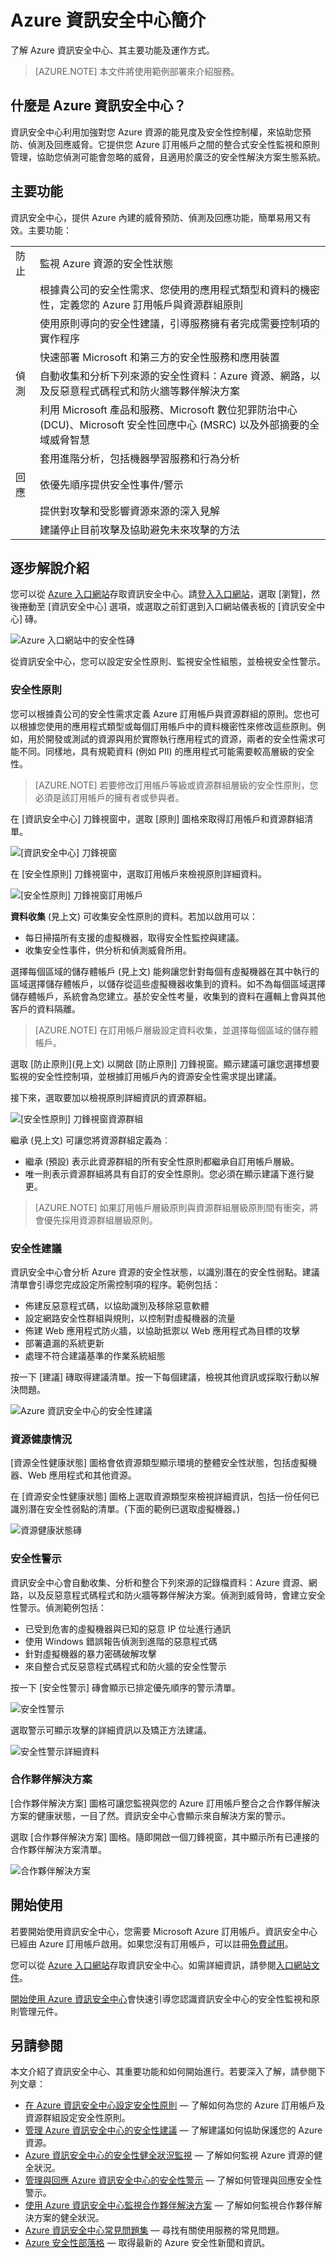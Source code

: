 <properties
   pageTitle="Azure 資訊安全中心簡介 | Microsoft Azure"
   description="了解 Azure 資訊安全中心、其主要功能及運作方式。"
   services="security-center"
   documentationCenter="na"
   authors="TerryLanfear"
   manager="MBaldwin"
   editor=""/>

<tags
   ms.service="security-center"
   ms.devlang="na"
   ms.topic="article"
   ms.tgt_pltfrm="na"
   ms.workload="na"
   ms.date="07/21/2016"
   ms.author="terrylan"/>

# Azure 資訊安全中心簡介

了解 Azure 資訊安全中心、其主要功能及運作方式。

> [AZURE.NOTE] 本文件將使用範例部署來介紹服務。

## 什麼是 Azure 資訊安全中心？
 資訊安全中心利用加強對您 Azure 資源的能見度及安全性控制權，來協助您預防、偵測及回應威脅。它提供您 Azure 訂用帳戶之間的整合式安全性監視和原則管理，協助您偵測可能會忽略的威脅，且適用於廣泛的安全性解決方案生態系統。

##	主要功能
 資訊安全中心，提供 Azure 內建的威脅預防、偵測及回應功能，簡單易用又有效。主要功能：

| | |
|----- |-----|
| 防止 | 監視 Azure 資源的安全性狀態 |
| | 根據貴公司的安全性需求、您使用的應用程式類型和資料的機密性，定義您的 Azure 訂用帳戶與資源群組原則 |
| | 使用原則導向的安全性建議，引導服務擁有者完成需要控制項的實作程序 |
| | 快速部署 Microsoft 和第三方的安全性服務和應用裝置 |
| 偵測 |自動收集和分析下列來源的安全性資料：Azure 資源、網路，以及反惡意程式碼程式和防火牆等夥伴解決方案 |
| | 利用 Microsoft 產品和服務、Microsoft 數位犯罪防治中心 (DCU)、Microsoft 安全性回應中心 (MSRC) 以及外部摘要的全域威脅智慧 |
| | 套用進階分析，包括機器學習服務和行為分析 |
| 回應 | 依優先順序提供安全性事件/警示 |
| | 提供對攻擊和受影響資源來源的深入見解 |
| | 建議停止目前攻擊及協助避免未來攻擊的方法 |

## 逐步解說介紹
 您可以從 [Azure 入口網站](https://azure.microsoft.com/features/azure-portal/)存取資訊安全中心。請[登入入口網站](https://portal.azure.com)，選取 [瀏覽]，然後捲動至 [資訊安全中心] 選項，或選取之前釘選到入口網站儀表板的 [資訊安全中心] 磚。

![Azure 入口網站中的安全性磚][1]

從資訊安全中心，您可以設定安全性原則、監視安全性組態，並檢視安全性警示。

### 安全性原則

您可以根據貴公司的安全性需求定義 Azure 訂用帳戶與資源群組的原則。您也可以根據您使用的應用程式類型或每個訂用帳戶中的資料機密性來修改這些原則。例如，用於開發或測試的資源與用於實際執行應用程式的資源，兩者的安全性需求可能不同。同樣地，具有規範資料 (例如 PII) 的應用程式可能需要較高層級的安全性。

> [AZURE.NOTE] 若要修改訂用帳戶等級或資源群組層級的安全性原則，您必須是該訂用帳戶的擁有者或參與者。

在 [資訊安全中心] 刀鋒視窗中，選取 [原則] 圖格來取得訂用帳戶和資源群組清單。

![[資訊安全中心] 刀鋒視窗][2]

在 [安全性原則] 刀鋒視窗中，選取訂用帳戶來檢視原則詳細資料。

![[安全性原則] 刀鋒視窗訂用帳戶][3]

**資料收集** (見上文) 可收集安全性原則的資料。若加以啟用可以：

- 每日掃描所有支援的虛擬機器，取得安全性監控與建議。
- 收集安全性事件，供分析和偵測威脅所用。

選擇每個區域的儲存體帳戶 (見上文) 能夠讓您針對每個有虛擬機器在其中執行的區域選擇儲存體帳戶，以儲存從這些虛擬機器收集到的資料。如不為每個區域選擇儲存體帳戶，系統會為您建立。基於安全性考量，收集到的資料在邏輯上會與其他客戶的資料隔離。

> [AZURE.NOTE] 在訂用帳戶層級設定資料收集，並選擇每個區域的儲存體帳戶。

選取 [防止原則]\(見上文) 以開啟 [防止原則] 刀鋒視窗。顯示建議可讓您選擇想要監視的安全性控制項，並根據訂用帳戶內的資源安全性需求提出建議。

接下來，選取要加以檢視原則詳細資訊的資源群組。

![[安全性原則] 刀鋒視窗資源群組][4]

繼承 (見上文) 可讓您將資源群組定義為︰

- 繼承 (預設) 表示此資源群組的所有安全性原則都繼承自訂用帳戶層級。
- 唯一則表示資源群組將具有自訂的安全性原則。您必須在顯示建議下進行變更。

> [AZURE.NOTE] 如果訂用帳戶層級原則與資源群組層級原則間有衝突，將會優先採用資源群組層級原則。

### 安全性建議

 資訊安全中心會分析 Azure 資源的安全性狀態，以識別潛在的安全性弱點。建議清單會引導您完成設定所需控制項的程序。範例包括：

- 佈建反惡意程式碼，以協助識別及移除惡意軟體
- 設定網路安全性群組與規則，以控制對虛擬機器的流量
- 佈建 Web 應用程式防火牆，以協助抵禦以 Web 應用程式為目標的攻擊
- 部署遺漏的系統更新
- 處理不符合建議基準的作業系統組態

按一下 [建議] 磚取得建議清單。按一下每個建議，檢視其他資訊或採取行動以解決問題。

![Azure 資訊安全中心的安全性建議][5]

### 資源健康情況

[資源全性健康狀態] 圖格會依資源類型顯示環境的整體安全性狀態，包括虛擬機器、Web 應用程式和其他資源。

在 [資源安全性健康狀態] 圖格上選取資源類型來檢視詳細資訊，包括一份任何已識別潛在安全性弱點的清單。(下面的範例已選取虛擬機器。)

![資源健康狀態磚][6]

### 安全性警示

 資訊安全中心會自動收集、分析和整合下列來源的記錄檔資料：Azure 資源、網路，以及反惡意程式碼程式和防火牆等夥伴解決方案。偵測到威脅時，會建立安全性警示。偵測範例包括：

- 已受到危害的虛擬機器與已知的惡意 IP 位址進行通訊
- 使用 Windows 錯誤報告偵測到進階的惡意程式碼
- 針對虛擬機器的暴力密碼破解攻擊
- 來自整合式反惡意程式碼程式和防火牆的安全性警示

按一下 [安全性警示] 磚會顯示已排定優先順序的警示清單。

![安全性警示][7]

選取警示可顯示攻擊的詳細資訊以及矯正方法建議。

![安全性警示詳細資料][8]

### 合作夥伴解決方案

[合作夥伴解決方案] 圖格可讓您監視與您的 Azure 訂用帳戶整合之合作夥伴解決方案的健康狀態，一目了然。資訊安全中心會顯示來自解決方案的警示。

選取 [合作夥伴解決方案] 圖格。隨即開啟一個刀鋒視窗，其中顯示所有已連接的合作夥伴解決方案清單。

![合作夥伴解決方案][9]

## 開始使用
若要開始使用資訊安全中心，您需要 Microsoft Azure 訂用帳戶。資訊安全中心已經由 Azure 訂用帳戶啟用。如果您沒有訂用帳戶，可以註冊[免費試用](https://azure.microsoft.com/pricing/free-trial/)。

 您可以從 [Azure 入口網站](https://azure.microsoft.com/features/azure-portal/)存取資訊安全中心。如需詳細資訊，請參閱[入口網站文件](https://azure.microsoft.com/documentation/services/azure-portal/)。

[開始使用 Azure 資訊安全中心](security-center-get-started.md)會快速引導您認識資訊安全中心的安全性監視和原則管理元件。

## 另請參閱
本文介紹了資訊安全中心、其重要功能和如何開始進行。若要深入了解，請參閱下列文章：

- [在 Azure 資訊安全中心設定安全性原則](security-center-policies.md) — 了解如何為您的 Azure 訂用帳戶及資源群組設定安全性原則。
- [管理 Azure 資訊安全中心的安全性建議](security-center-recommendations.md) — 了解建議如何協助保護您的 Azure 資源。
- [Azure 資訊安全中心的安全性健全狀況監視](security-center-monitoring.md) — 了解如何監視 Azure 資源的健全狀況。
- [管理與回應 Azure 資訊安全中心的安全性警示](security-center-managing-and-responding-alerts.md) — 了解如何管理與回應安全性警示。
- [使用 Azure 資訊安全中心監視合作夥伴解決方案](security-center-partner-solutions.md) — 了解如何監視合作夥伴解決方案的健全狀況。
- [Azure 資訊安全中心常見問題集](security-center-faq.md) — 尋找有關使用服務的常見問題。
- [Azure 安全性部落格](http://blogs.msdn.com/b/azuresecurity/) — 取得最新的 Azure 安全性新聞和資訊。

<!--Image references-->
[1]: ./media/security-center-intro/security-tile.PNG
[2]: ./media/security-center-intro/security-center.png
[3]: ./media/security-center-intro/security-policy.png
[4]: ./media/security-center-intro/security-policy-blade.png
[5]: ./media/security-center-intro/recommendations.png
[6]: ./media/security-center-intro/resources-health.png
[7]: ./media/security-center-intro/security-alert.png
[8]: ./media/security-center-intro/security-alert-detail.png
[9]: ./media/security-center-intro/partner-solutions.png

<!---HONumber=AcomDC_0810_2016--->